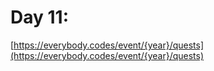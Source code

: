# Day 11: 

[https://everybody.codes/event/{year}/quests](https://everybody.codes/event/{year}/quests)
